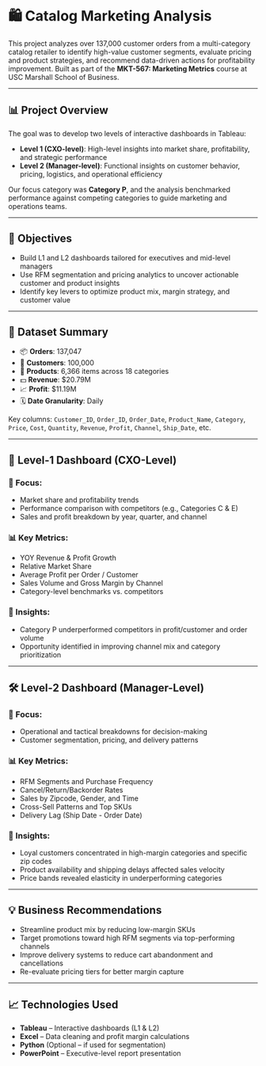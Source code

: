 # 🛍️ Catalog Marketing Analysis

This project analyzes over 137,000 customer orders from a multi-category catalog retailer to identify high-value customer segments, evaluate pricing and product strategies, and recommend data-driven actions for profitability improvement. Built as part of the **MKT-567: Marketing Metrics** course at USC Marshall School of Business.

---

## 📊 Project Overview

The goal was to develop two levels of interactive dashboards in Tableau:
- **Level 1 (CXO-level)**: High-level insights into market share, profitability, and strategic performance
- **Level 2 (Manager-level)**: Functional insights on customer behavior, pricing, logistics, and operational efficiency

Our focus category was **Category P**, and the analysis benchmarked performance against competing categories to guide marketing and operations teams.

---

## 🎯 Objectives

- Build L1 and L2 dashboards tailored for executives and mid-level managers
- Use RFM segmentation and pricing analytics to uncover actionable customer and product insights
- Identify key levers to optimize product mix, margin strategy, and customer value

---

## 📁 Dataset Summary

- 📦 **Orders**: 137,047  
- 👥 **Customers**: 100,000  
- 🛒 **Products**: 6,366 items across 18 categories  
- 💵 **Revenue**: $20.79M  
- 📈 **Profit**: $11.19M  
- 🗓️ **Date Granularity**: Daily

Key columns: `Customer_ID`, `Order_ID`, `Order_Date`, `Product_Name`, `Category`, `Price`, `Cost`, `Quantity`, `Revenue`, `Profit`, `Channel`, `Ship_Date`, etc.

---

## 🧩 Level-1 Dashboard (CXO-Level)

### 🔹 Focus:
- Market share and profitability trends
- Performance comparison with competitors (e.g., Categories C & E)
- Sales and profit breakdown by year, quarter, and channel

### 📊 Key Metrics:
- YOY Revenue & Profit Growth
- Relative Market Share
- Average Profit per Order / Customer
- Sales Volume and Gross Margin by Channel
- Category-level benchmarks vs. competitors

### 🧠 Insights:
- Category P underperformed competitors in profit/customer and order volume
- Opportunity identified in improving channel mix and category prioritization

---

## 🛠️ Level-2 Dashboard (Manager-Level)

### 🔹 Focus:
- Operational and tactical breakdowns for decision-making
- Customer segmentation, pricing, and delivery patterns

### 📊 Key Metrics:
- RFM Segments and Purchase Frequency
- Cancel/Return/Backorder Rates
- Sales by Zipcode, Gender, and Time
- Cross-Sell Patterns and Top SKUs
- Delivery Lag (Ship Date - Order Date)

### 🧠 Insights:
- Loyal customers concentrated in high-margin categories and specific zip codes
- Product availability and shipping delays affected sales velocity
- Price bands revealed elasticity in underperforming categories

---

## 💡 Business Recommendations

- Streamline product mix by reducing low-margin SKUs
- Target promotions toward high RFM segments via top-performing channels
- Improve delivery systems to reduce cart abandonment and cancellations
- Re-evaluate pricing tiers for better margin capture

---

## 📈 Technologies Used

- **Tableau** – Interactive dashboards (L1 & L2)
- **Excel** – Data cleaning and profit margin calculations
- **Python** (Optional – if used for segmentation)
- **PowerPoint** – Executive-level report presentation
